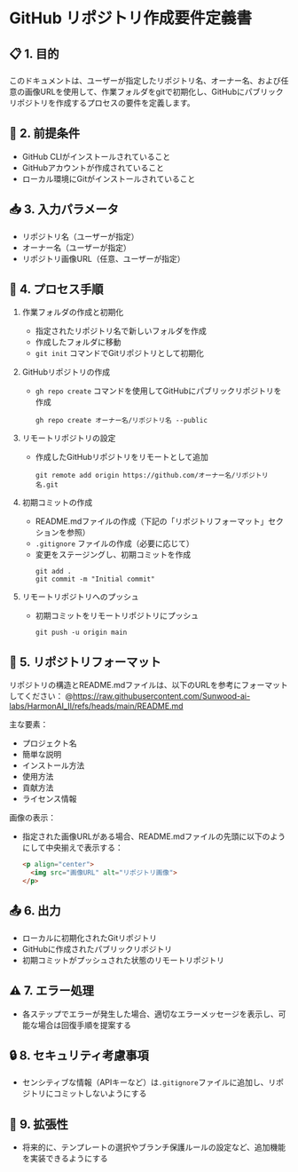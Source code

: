 # GitHub リポジトリ作成要件定義書

## 📋 1. 目的
このドキュメントは、ユーザーが指定したリポジトリ名、オーナー名、および任意の画像URLを使用して、作業フォルダをgitで初期化し、GitHubにパブリックリポジトリを作成するプロセスの要件を定義します。

## 🔧 2. 前提条件
- GitHub CLIがインストールされていること
- GitHubアカウントが作成されていること
- ローカル環境にGitがインストールされていること

## 📥 3. 入力パラメータ
- リポジトリ名（ユーザーが指定）
- オーナー名（ユーザーが指定）
- リポジトリ画像URL（任意、ユーザーが指定）

## 🔄 4. プロセス手順
1. 作業フォルダの作成と初期化
   - 指定されたリポジトリ名で新しいフォルダを作成
   - 作成したフォルダに移動
   - `git init` コマンドでGitリポジトリとして初期化

2. GitHubリポジトリの作成
   - `gh repo create` コマンドを使用してGitHubにパブリックリポジトリを作成
     ```
     gh repo create オーナー名/リポジトリ名 --public
     ```

3. リモートリポジトリの設定
   - 作成したGitHubリポジトリをリモートとして追加
     ```
     git remote add origin https://github.com/オーナー名/リポジトリ名.git
     ```

4. 初期コミットの作成
   - README.mdファイルの作成（下記の「リポジトリフォーマット」セクションを参照）
   - `.gitignore` ファイルの作成（必要に応じて）
   - 変更をステージングし、初期コミットを作成
     ```
     git add .
     git commit -m "Initial commit"
     ```

5. リモートリポジトリへのプッシュ
   - 初期コミットをリモートリポジトリにプッシュ
     ```
     git push -u origin main
     ```

## 📝 5. リポジトリフォーマット
リポジトリの構造とREADME.mdファイルは、以下のURLを参考にフォーマットしてください：
@https://raw.githubusercontent.com/Sunwood-ai-labs/HarmonAI_II/refs/heads/main/README.md

主な要素：
- プロジェクト名
- 簡単な説明
- インストール方法
- 使用方法
- 貢献方法
- ライセンス情報

画像の表示：
- 指定された画像URLがある場合、README.mdファイルの先頭に以下のようにして中央揃えで表示する：
  ```markdown
  <p align="center">
    <img src="画像URL" alt="リポジトリ画像">
  </p>
  ```

## 📤 6. 出力
- ローカルに初期化されたGitリポジトリ
- GitHubに作成されたパブリックリポジトリ
- 初期コミットがプッシュされた状態のリモートリポジトリ

## ⚠️ 7. エラー処理
- 各ステップでエラーが発生した場合、適切なエラーメッセージを表示し、可能な場合は回復手順を提案する

## 🔒 8. セキュリティ考慮事項
- センシティブな情報（APIキーなど）は`.gitignore`ファイルに追加し、リポジトリにコミットしないようにする

## 🚀 9. 拡張性
- 将来的に、テンプレートの選択やブランチ保護ルールの設定など、追加機能を実装できるようにする
